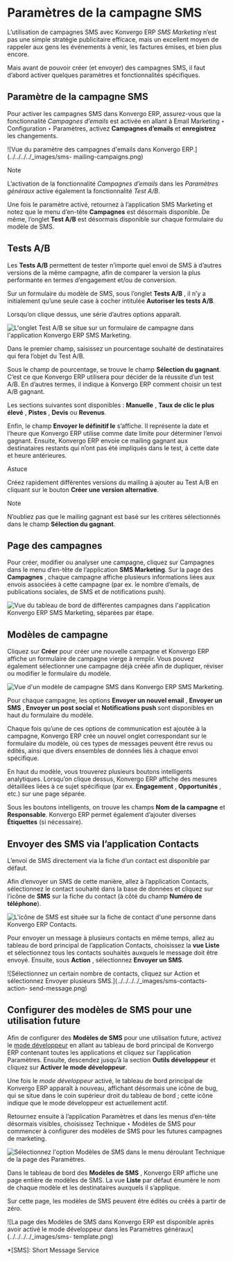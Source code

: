 # Paramètres de la campagne SMS

L’utilisation de campagnes SMS avec Konvergo ERP _SMS Marketing_ n’est pas une simple
stratégie publicitaire efficace, mais un excellent moyen de rappeler aux gens
les événements à venir, les factures émises, et bien plus encore.

Mais avant de pouvoir créer (et envoyer) des campagnes SMS, il faut d’abord
activer quelques paramètres et fonctionnalités spécifiques.

## Paramètre de la campagne SMS

Pour activer les campagnes SMS dans Konvergo ERP, assurez-vous que la fonctionnalité
_Campagnes d’emails_ est activée en allant à Email Marketing ‣ Configuration ‣
Paramètres, activez **Campagnes d’emails** et **enregistrez** les changements.

![Vue du paramètre des campagnes d'emails dans Konvergo ERP.](../../../../_images/sms-
mailing-campaigns.png) <div class="alert alert-primary">
<p class="alert-title">
Note</p><p>L’activation de la fonctionnalité <em>Campagnes d’emails</em> dans les <em>Paramètres généraux</em> active également la fonctionnalité <em>Test A/B</em>.</p>
</div>

Une fois le paramètre activé, retournez à l’application SMS Marketing et notez
que le menu d’en-tête **Campagnes** est désormais disponible. De même,
l’onglet **Test A/B** est désormais disponible sur chaque formulaire du modèle
de SMS.

## Tests A/B

Les **Tests A/B** permettent de tester n’importe quel envoi de SMS à d’autres
versions de la même campagne, afin de comparer la version la plus performante
en termes d’engagement et/ou de conversion.

Sur un formulaire du modèle de SMS, sous l’onglet **Tests A/B** , il n’y a
initialement qu’une seule case à cocher intitulée **Autoriser les tests A/B**.

Lorsqu’on clique dessus, une série d’autres options apparaît.

![L'onglet Test A/B se situe sur un formulaire de campagne dans l'application
Konvergo ERP SMS Marketing.](../../../../_images/ab-tests-sms.png)

Dans le premier champ, saisissez un pourcentage souhaité de destinataires qui
fera l’objet du Test A/B.

Sous le champ de pourcentage, se trouve le champ **Sélection du gagnant**.
C’est ce que Konvergo ERP utilisera pour décider de la réussite d’un test A/B. En
d’autres termes, il indique à Konvergo ERP comment choisir un test A/B gagnant.

Les sections suivantes sont disponibles : **Manuelle** , **Taux de clic le
plus élevé** , **Pistes** , **Devis** ou **Revenus**.

Enfin, le champ **Envoyer le définitif le** s’affiche. Il représente la date
et l’heure que Konvergo ERP utilise comme date limite pour déterminer l’envoi gagnant.
Ensuite, Konvergo ERP envoie ce mailing gagnant aux destinataires restants qui n’ont
pas été impliqués dans le test, à cette date et heure antérieures.

<div class="alert alert-info">
<p class="alert-title">
Astuce</p><p>Créez rapidement différentes versions du mailing à ajouter au Test A/B en cliquant sur le bouton <b>Créer une version alternative</b>.</p>
</div> <div class="alert alert-primary">
<p class="alert-title">
Note</p><p>N’oubliez pas que le mailing gagnant est basé sur les critères sélectionnés dans le champ <b>Sélection du gagnant</b>.</p>
</div>

## Page des campagnes

Pour créer, modifier ou analyser une campagne, cliquez sur Campagnes dans le
menu d’en-tête de l’application **SMS Marketing**. Sur la page des
**Campagnes** , chaque campagne affiche plusieurs informations liées aux
envois associées à cette campagne (par ex. le nombre d’emails, de publications
sociales, de SMS et de notifications push).

![Vue du tableau de bord de différentes campagnes dans l'application Konvergo ERP SMS
Marketing, séparées par étape.](../../../../_images/campaigns-page.png)

## Modèles de campagne

Cliquez sur **Créer** pour créer une nouvelle campagne et Konvergo ERP affiche un
formulaire de campagne vierge à remplir. Vous pouvez également sélectionner
une campagne déjà créée afin de dupliquer, réviser ou modifier le formulaire
du modèle.

![Vue d'un modèle de campagne SMS dans Konvergo ERP SMS
Marketing.](../../../../_images/sms-campaign-template.png)

Pour chaque campagne, les options **Envoyer un nouvel email** , **Envoyer un
SMS** , **Envoyer un post social** et **Notifications push** sont disponibles
en haut du formulaire du modèle.

Chaque fois qu’une de ces options de communication est ajoutée à la campagne,
Konvergo ERP crée un nouvel onglet correspondant sur le formulaire du modèle, où ces
types de messages peuvent être revus ou édités, ainsi que divers ensembles de
données liés à chaque envoi spécifique.

En haut du modèle, vous trouverez plusieurs boutons intelligents analytiques.
Lorsqu’on clique dessus, Konvergo ERP affiche des mesures détaillées liées à ce sujet
spécifique (par ex. **Engagement** , **Opportunités** , etc.) sur une page
séparée.

Sous les boutons intelligents, on trouve les champs **Nom de la campagne** et
**Responsable**. Konvergo ERP permet également d’ajouter diverses **Étiquettes** (si
nécessaire).

## Envoyer des SMS via l’application Contacts

L’envoi de SMS directement via la fiche d’un contact est disponible par
défaut.

Afin d’envoyer un SMS de cette manière, allez à l’application Contacts,
sélectionnez le contact souhaité dans la base de données et cliquez sur
l’icône de **SMS** sur la fiche du contact (à côté du champ **Numéro de
téléphone**).

![L'icône de SMS est située sur la fiche de contact d'une personne dans Konvergo ERP
Contacts.](../../../../_images/sms-contact-form.png)

Pour envoyer un message à plusieurs contacts en même temps, allez au tableau
de bord principal de l’application Contacts, choisissez la **vue Liste** et
sélectionnez tous les contacts souhaités auxquels le message doit être envoyé.
Ensuite, sous **Action** , sélectionnez **Envoyer un SMS**.

![Sélectionnez un certain nombre de contacts, cliquez sur Action et
sélectionnez Envoyer plusieurs SMS.](../../../../_images/sms-contacts-action-
send-message.png)

## Configurer des modèles de SMS pour une utilisation future

Afin de configurer des **Modèles de SMS** pour une utilisation future, activez
le [mode développeur](../../../general/developer_mode#developer-mode) en
allant au tableau de bord principal de Konvergo ERP contenant toutes les applications
et cliquez sur l’application Paramètres. Ensuite, descendez jusqu’à la section
**Outils développeur** et cliquez sur **Activer le mode développeur**.

Une fois le _mode développeur_ activé, le tableau de bord principal de Konvergo ERP
apparaît à nouveau, affichant désormais une icône de bug, qui se situe dans le
coin supérieur droit du tableau de bord ; cette icône indique que le mode
développeur est actuellement actif.

Retournez ensuite à l’application Paramètres et dans les menus d’en-tête
désormais visibles, choisissez Technique ‣ Modèles de SMS pour commencer à
configurer des modèles de SMS pour les futures campagnes de marketing.

![Sélectionnez l'option Modèles de SMS dans le menu déroulant Technique de la
page des Paramètres.](../../../../_images/sms-template-setting.png)

Dans le tableau de bord des **Modèles de SMS** , Konvergo ERP affiche une page entière
de modèles de SMS. La vue **Liste** par défaut énumère le nom de chaque modèle
et les destinataires auxquels il s’applique.

Sur cette page, les modèles de SMS peuvent être édités ou créés à partir de
zéro.

![La page des Modèles de SMS dans Konvergo ERP est disponible après avoir activé le
mode développeur dans les Paramètres généraux](../../../../_images/sms-
template.png)

  *[SMS]: Short Message Service

